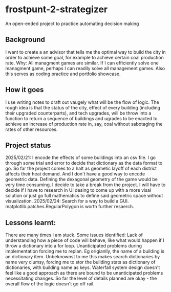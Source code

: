 # frostpunt-2-strategizer
 An open-ended project to practice automating decision making

## Background
I want to create a an advisor that tells me the optimal way to build the city in order to achieve some goal, for example to achieve certain coal production rate. Why: All managment games are similar. If I can efficiently solve one managment game, perhaps I can readily solve all management games. Also this serves as coding practice and portfolio showcase.

## How it goes
I use writing notes to draft out vaugely what will be the flow of logic. The rough idea is that the status of the city, effect of every building (including their upgraded counterparts), and tech upgrades, will be throw into a function to return a sequence of buildings and ugrades to be enacted to achieve an increase of production rate in, say, coal without sabotaging the rates of other resources.

## Project status
2025/02/21: I encode the effects of some buildings into an csv file. I go through some trial and error to decide that dictionary as the data format to go. So far the project comes to a halt as geometic layoff of each district affects their heat demand. And I don't have a good way to encode geometric data. Defining the dexagonal geometry of the game would be very time consuming. I decide to take a break from the project. I will have to decide if I have to research in UI desing to come up with a more visal solution or just go full mathematics to define said geometric space without visualization.
2025/02/24: Search for a way to build a GUI. matplotlib.patches.RegularPolygon is worth further resaerch.

## Lessons learnt:
There are many times I am stuck. Some issues identified:
Lack of understanding how a piece of code will behave, like what would happen if I throw a dictionary into a for loop.
Unanticipated problems during implementation forcing me to replan. Eg origianlly, the name of a building is an dictionary item. Unbeknownst to me this makes search dictionaries by name very clumsy, forcing me to stor the building stats as dictionary of dictionaries, with building name as keys.
Waterfall system design doesn't feel like a good approach as there are bound to be unanticipated problems necessitating changes. So far the level of details planned are okay - the overall flow of the logic doesn't go off rail.


